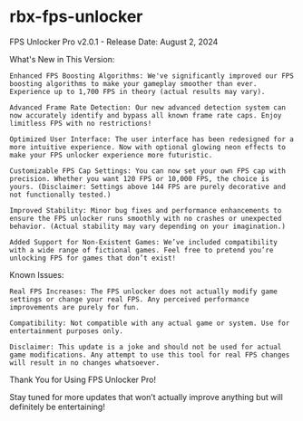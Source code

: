 # rbx-fps-unlocker
FPS Unlocker Pro v2.0.1 - Release Date: August 2, 2024



What's New in This Version:

    Enhanced FPS Boosting Algorithms: We've significantly improved our FPS boosting algorithms to make your gameplay smoother than ever. Experience up to 1,700 FPS in theory (actual results may vary).

    Advanced Frame Rate Detection: Our new advanced detection system can now accurately identify and bypass all known frame rate caps. Enjoy limitless FPS with no restrictions!

    Optimized User Interface: The user interface has been redesigned for a more intuitive experience. Now with optional glowing neon effects to make your FPS unlocker experience more futuristic.

    Customizable FPS Cap Settings: You can now set your own FPS cap with precision. Whether you want 120 FPS or 10,000 FPS, the choice is yours. (Disclaimer: Settings above 144 FPS are purely decorative and not functionally tested.)

    Improved Stability: Minor bug fixes and performance enhancements to ensure the FPS unlocker runs smoothly with no crashes or unexpected behavior. (Actual stability may vary depending on your imagination.)

    Added Support for Non-Existent Games: We’ve included compatibility with a wide range of fictional games. Feel free to pretend you’re unlocking FPS for games that don’t exist!

Known Issues:

    Real FPS Increases: The FPS unlocker does not actually modify game settings or change your real FPS. Any perceived performance improvements are purely for fun.

    Compatibility: Not compatible with any actual game or system. Use for entertainment purposes only.

    Disclaimer: This update is a joke and should not be used for actual game modifications. Any attempt to use this tool for real FPS changes will result in no changes whatsoever.

Thank You for Using FPS Unlocker Pro!

Stay tuned for more updates that won’t actually improve anything but will definitely be entertaining!
